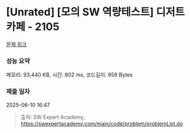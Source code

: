 # [Unrated] [모의 SW 역량테스트] 디저트 카페 - 2105 

[문제 링크](https://swexpertacademy.com/main/code/problem/problemDetail.do?contestProbId=AV5VwAr6APYDFAWu) 

### 성능 요약

메모리: 93,440 KB, 시간: 802 ms, 코드길이: 959 Bytes

### 제출 일자

2025-06-10 16:47



> 출처: SW Expert Academy, https://swexpertacademy.com/main/code/problem/problemList.do
